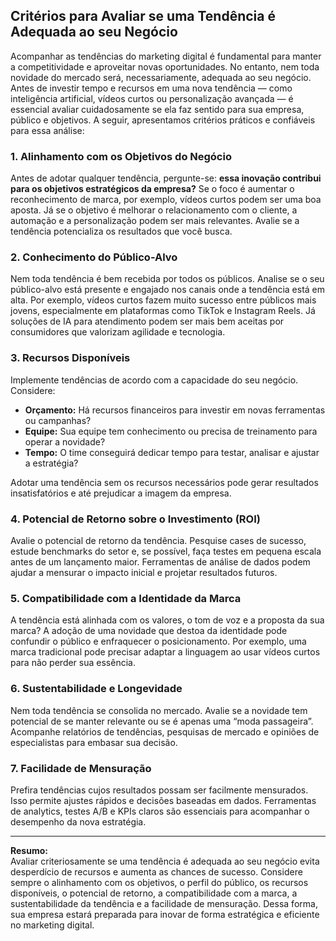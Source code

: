 
## Critérios para Avaliar se uma Tendência é Adequada ao seu Negócio

Acompanhar as tendências do marketing digital é fundamental para manter a competitividade e aproveitar novas oportunidades. No entanto, nem toda novidade do mercado será, necessariamente, adequada ao seu negócio. Antes de investir tempo e recursos em uma nova tendência — como inteligência artificial, vídeos curtos ou personalização avançada — é essencial avaliar cuidadosamente se ela faz sentido para sua empresa, público e objetivos. A seguir, apresentamos critérios práticos e confiáveis para essa análise:

### 1. Alinhamento com os Objetivos do Negócio

Antes de adotar qualquer tendência, pergunte-se: **essa inovação contribui para os objetivos estratégicos da empresa?** Se o foco é aumentar o reconhecimento de marca, por exemplo, vídeos curtos podem ser uma boa aposta. Já se o objetivo é melhorar o relacionamento com o cliente, a automação e a personalização podem ser mais relevantes. Avalie se a tendência potencializa os resultados que você busca.

### 2. Conhecimento do Público-Alvo

Nem toda tendência é bem recebida por todos os públicos. Analise se o seu público-alvo está presente e engajado nos canais onde a tendência está em alta. Por exemplo, vídeos curtos fazem muito sucesso entre públicos mais jovens, especialmente em plataformas como TikTok e Instagram Reels. Já soluções de IA para atendimento podem ser mais bem aceitas por consumidores que valorizam agilidade e tecnologia.

### 3. Recursos Disponíveis

Implemente tendências de acordo com a capacidade do seu negócio. Considere:

- **Orçamento:** Há recursos financeiros para investir em novas ferramentas ou campanhas?
- **Equipe:** Sua equipe tem conhecimento ou precisa de treinamento para operar a novidade?
- **Tempo:** O time conseguirá dedicar tempo para testar, analisar e ajustar a estratégia?

Adotar uma tendência sem os recursos necessários pode gerar resultados insatisfatórios e até prejudicar a imagem da empresa.

### 4. Potencial de Retorno sobre o Investimento (ROI)

Avalie o potencial de retorno da tendência. Pesquise cases de sucesso, estude benchmarks do setor e, se possível, faça testes em pequena escala antes de um lançamento maior. Ferramentas de análise de dados podem ajudar a mensurar o impacto inicial e projetar resultados futuros.

### 5. Compatibilidade com a Identidade da Marca

A tendência está alinhada com os valores, o tom de voz e a proposta da sua marca? A adoção de uma novidade que destoa da identidade pode confundir o público e enfraquecer o posicionamento. Por exemplo, uma marca tradicional pode precisar adaptar a linguagem ao usar vídeos curtos para não perder sua essência.

### 6. Sustentabilidade e Longevidade

Nem toda tendência se consolida no mercado. Avalie se a novidade tem potencial de se manter relevante ou se é apenas uma “moda passageira”. Acompanhe relatórios de tendências, pesquisas de mercado e opiniões de especialistas para embasar sua decisão.

### 7. Facilidade de Mensuração

Prefira tendências cujos resultados possam ser facilmente mensurados. Isso permite ajustes rápidos e decisões baseadas em dados. Ferramentas de analytics, testes A/B e KPIs claros são essenciais para acompanhar o desempenho da nova estratégia.

---

**Resumo:**  
Avaliar criteriosamente se uma tendência é adequada ao seu negócio evita desperdício de recursos e aumenta as chances de sucesso. Considere sempre o alinhamento com os objetivos, o perfil do público, os recursos disponíveis, o potencial de retorno, a compatibilidade com a marca, a sustentabilidade da tendência e a facilidade de mensuração. Dessa forma, sua empresa estará preparada para inovar de forma estratégica e eficiente no marketing digital.
```
